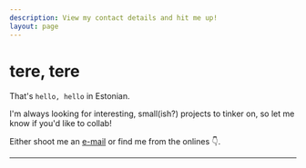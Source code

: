```yaml
---
description: View my contact details and hit me up!
layout: page
---
```


# tere, tere

That's `hello, hello` in Estonian.

I'm always looking for interesting, small(ish?) projects
to tinker on, so let me know if you'd like to collab!

Either shoot me an [e-mail](mailto:write@andreasvirkus.me) or find me from the onlines 👇.

----

<social-links/>

<script>
import SocialLinks from '@/components/SocialLinks'

export default {
  components: { SocialLinks }
}
</script>
